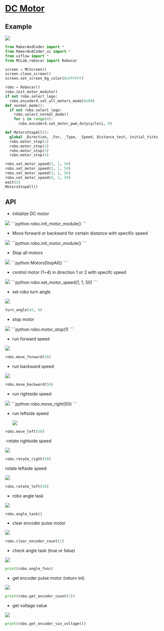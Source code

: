 # [DC Motor](/en/unit/color)

## Example

<img class="blockly_svg" src="https://makerandcoder.com/MCLab/blockly/dc_motor/ex.png">

```python
from MakerAndCoder import *
from MakerAndCoder_ui import *
from uiflow import *
from MCLab.robocar import Robocar

screen = MCScreen()
screen.clean_screen()
screen.set_screen_bg_color(0xFFFFFF)

robo = Robocar()
robo.init_motor_module()
if not robo.select_lego:
  robo.encoder4.set_all_motors_mode(0x00)
def normal_mode():
  if not robo.select_lego:
    robo.select_normal_mode()
    for i in range(4):
      robo.encoder4.set_motor_pwm_dutycycle(i, 0)

def MotorsStopAll():
  global _Direction, _For, _Type, _Speed, Distance_test, initial_ticks, required_ticks, revolutions_required
  robo.motor_stop(1)
  robo.motor_stop(2)
  robo.motor_stop(3)
  robo.motor_stop(4)

robo.set_motor_speed(1, 1, 50)
robo.set_motor_speed(2, 1, 50)
robo.set_motor_speed(3, 1, 50)
robo.set_motor_speed(4, 1, 50)
wait(2)
MotorsStopAll()
```

## API


- initialize DC motor

  
<img class="blockly_svg" src="https://makerandcoder.com/MCLab/blockly/dc_motor/1">
```python
robo.init_motor_module()
```

- Move forward or backward for certain distance with specific speed
<img class="blockly_svg" src="https://makerandcoder.com/MCLab/blockly/dc_motor/4">
```python
robo.init_motor_module()
```

- Stop all motors
<img class="blockly_svg" src="https://makerandcoder.com/MCLab/blockly/dc_motor/3">
```python
MotorsStopAll()
```


- control motor (1~4) in direction 1 or 2 with specifc speed

<img class="blockly_svg" src="https://makerandcoder.com/MCLab/blockly/dc_motor/2.png">
```python
robo.set_motor_speed(1, 1, 50)
```


- set robo turn angle

<img class="blockly_svg" src="https://makerandcoder.com/MCLab/blockly/dc_motor/5.png">

```python
turn_angle(45, 0)
```


- stop motor

<img class="blockly_svg" src="https://makerandcoder.com/MCLab/blockly/dc_motor/6.png">
```python
robo.motor_stop(1)
```

- run forward speed

<img class="blockly_svg" src="https://makerandcoder.com/MCLab/blockly/dc_motor/7.png">

```python
robo.move_forward(50)
```

- run backward speed

<img class="blockly_svg" src="https://makerandcoder.com/MCLab/blockly/dc_motor/8.png">

```python
robo.move_backward(50)
```


- run rightside speed

<img class="blockly_svg" src="https://makerandcoder.com/MCLab/blockly/dc_motor/9.png">
```python
robo.move_right(50)
```


- run leftside speed


  <img class="blockly_svg" src="https://makerandcoder.com/MCLab/blockly/dc_motor/10.png">
```python
robo.move_left(50)
```


-rotate rightside speed

<img class="blockly_svg" src="https://makerandcoder.com/MCLab/blockly/dc_motor/11.png">

```python
robo.rotate_right(50)
```


rotate leftside speed

<img class="blockly_svg" src="https://makerandcoder.com/MCLab/blockly/dc_motor/12.png">

```python
robo.rotate_left(50)
```


- robo angle task

<img class="blockly_svg" src="https://makerandcoder.com/MCLab/blockly/dc_motor/13.png">

```python
robo.angle_task()
```

- clear encoder pulse motor

<img class="blockly_svg" src="https://makerandcoder.com/MCLab/blockly/dc_motor/14.png">

```python
robo.clear_encoder_count(1)
```


- check angle task (true or false)

<img class="blockly_svg" src="https://makerandcoder.com/MCLab/blockly/dc_motor/15.png">

```python
print(robo.angle_func)
```


- get encoder pulse motor (return int)
<img class="blockly_svg" src="https://makerandcoder.com/MCLab/blockly/dc_motor/16.png">

```python
print(robo.get_encoder_count(1))
```


- get voltage value

<img class="blockly_svg" src="https://makerandcoder.com/MCLab/blockly/dc_motor/17.png">

```python
print(robo.get_encoder_vin_voltage())
```

